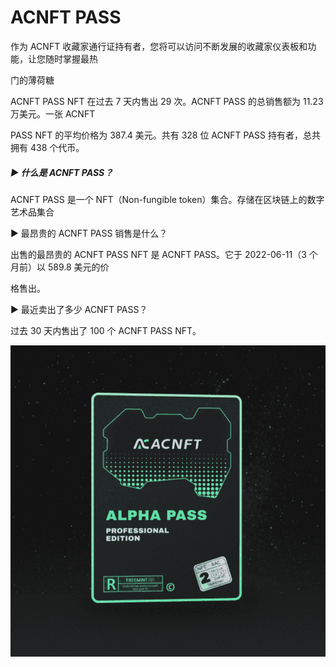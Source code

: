 # ACNFT PASS

作为 ACNFT 收藏家通行证持有者，您将可以访问不断发展的收藏家仪表板和功能，让您随时掌握最热

门的薄荷糖

ACNFT PASS NFT 在过去 7 天内售出 29 次。ACNFT PASS 的总销售额为 11.23 万美元。一张 ACNFT 

PASS NFT 的平均价格为 387.4 美元。共有 328 位 ACNFT PASS 持有者，总共拥有 438 个代币。

##### ▶ 什么是 ACNFT PASS？

ACNFT PASS 是一个 NFT（Non-fungible token）集合。存储在区块链上的数字艺术品集合

▶ 最昂贵的 ACNFT PASS 销售是什么？

出售的最昂贵的 ACNFT PASS NFT 是 ACNFT PASS。它于 2022-06-11（3 个月前）以 589.8 美元的价

格售出。

▶ 最近卖出了多少 ACNFT PASS？

过去 30 天内售出了 100 个 ACNFT PASS NFT。

![nft](45564.png)
